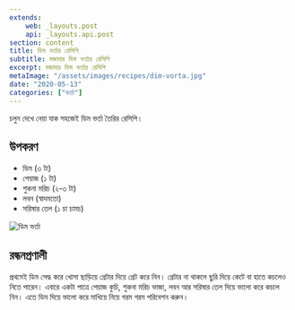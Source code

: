 ```yaml
---
extends:
    web: _layouts.post
    api: _layouts.api.post
section: content
title: ডিম ভর্তার রেসিপি
subtitle: মজাদার ডিম ভর্তার রেসিপি
excerpt: মজাদার ডিম ভর্তার রেসিপি
metaImage: "/assets/images/recipes/dim-vorta.jpg"
date: "2020-05-13"
categories: ["ভর্তা"]
---
```


চলুন দেখে নেয়া যাক সহজেই ডিম ভর্তা তৈরির রেসিপি।

## উপকরণ

- ডিম (৩ টা)
- পেয়াজ (১ টা)
- শুকনা মরিচ (২-৩ টা)
- লবন (স্বাদমতো)
- সরিষার তেল (১ চা চামচ)

![ডিম ভর্তা](/assets/images/recipes/dim-vorta.jpg)

## রন্ধনপ্রণালী

প্রথমেই ডিম সেদ্ধ করে খোসা ছাড়িয়ে গ্রেটার দিয়ে গ্রেট করে নিন। গ্রেটার না থাকলে ছুরি দিয়ে কেটে বা হাতে কচলেও
নিতে পারেন। এবারে একটা পাত্রে পেয়াজ কুচি, শুকনা মরিচ ভাজা, লবন আর সরিষার তেল দিয়ে ভালো করে কচলে
নিন। এতে ডিম দিয়ে ভালো করে মাখিয়ে নিয়ে গরম গরম পরিবেশন করুন।
